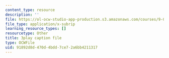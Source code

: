 ```yaml
---
content_type: resource
description: ''
file: https://ol-ocw-studio-app-production.s3.amazonaws.com/courses/9-04-sensory-systems-fall-2013/91892d8d470d4bdd7ce72a6bb4211317_vPXTDpXwBs0.srt
file_type: application/x-subrip
learning_resource_types: []
resourcetype: Other
title: 3play caption file
type: OCWFile
uid: 91892d8d-470d-4bdd-7ce7-2a6bb4211317
---
```

